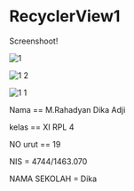# RecyclerView1

Screenshoot!

![1](https://cloud.githubusercontent.com/assets/22056194/20691568/724a1ff4-b604-11e6-9b14-c46a4aab8358.jpg)

![1 2](https://cloud.githubusercontent.com/assets/22056194/20691569/724af5f0-b604-11e6-9837-7fdb9f63e250.jpg)

![1 1](https://cloud.githubusercontent.com/assets/22056194/20691566/7239f30e-b604-11e6-832e-24f5cdf56d72.jpg)



Nama == M.Rahadyan Dika Adji

kelas == XI RPL 4

NO urut == 19

NIS = 4744/1463.070

NAMA SEKOLAH = Dika 
